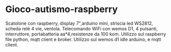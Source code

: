 # Gioco-autismo-raspberry
Scatolone con raspberry,  display 7",arduino mini, striscia led WS2812, scheda relè 4 vie, ventola.
Telecomando WiFi con wemos D1, 4 pulsanti, interruttore, portabatteria aa*4,resistenze da 100 kom. 
Utilizzo sul raspberry file python, mqtt client e broker.
Utilizzo sul wemos d1 idle arduino, e mqtt client.
